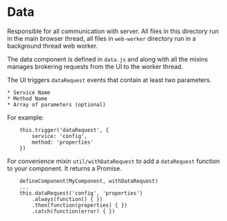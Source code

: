 # Data

Responsible for all communication with server. All files in this directory run in the main browser thread, all files in `web-worker` directory run in a background thread web worker.

The data component is defined in `data.js` and along with all the mixins manages brokering requests from the UI to the worker thread.

The UI triggers `dataRequest` events that contain at least two parameters.

    * Service Name
    * Method Name
    * Array of parameters (optional)

For example:

        this.trigger('dataRequest', {
            service: 'config',
            method: 'properties'
        })

For convenience mixin `util/withDataRequest` to add a `dataRequest` function to your component. It returns a Promise.

        defineComponent(MyComponent, withDataRequest)
        ...
        this.dataRequest('config', 'properties')
            .always(function() { })
            .then(function(properties) { })
            .catch(function(error) { })
